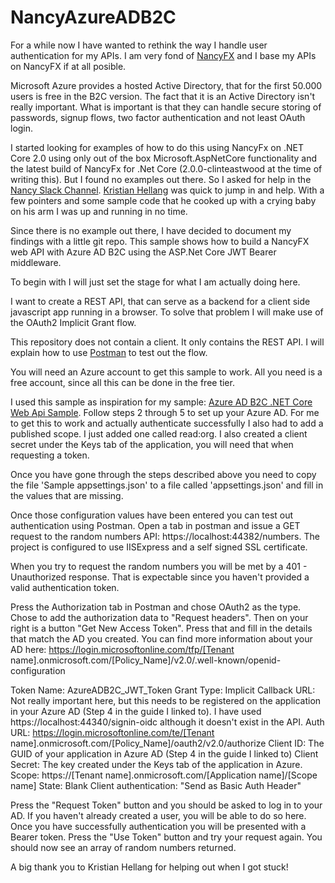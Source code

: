 # NancyAzureADB2C

For a while now I have wanted to rethink the way I handle user authentication for my APIs. I am very fond of [NancyFX](http://nancyfx.org/ "NancyFX Project Home") and I base my APIs on NancyFX if at all posible. 

Microsoft Azure provides a hosted Active Directory, that for the first 50.000 users is free in the B2C version. The fact that it is an Active Directory isn't really important. What is important is that they can handle secure storing of passwords, signup flows, two factor authentication and not least OAuth login.

I started looking for examples of how to do this using NancyFx on .NET Core 2.0 using only out of the box Microsoft.AspNetCore functionality and the latest build of NancyFx for .Net Core (2.0.0-clinteastwood at the time of writing this). But I found no examples out there. So I asked for help in the [Nancy Slack Channel](https://nancyfx.slack.com). [Kristian Hellang](https://github.com/khellang) was quick to jump in and help. With a few pointers and some sample code that he cooked up with a crying baby on his arm I was up and running in no time.

Since there is no example out there, I have decided to document my findings with a little git repo. This sample shows how to build a NancyFX web API with Azure AD B2C using the ASP.Net Core JWT Bearer middleware.

To begin with I will just set the stage for what I am actually doing here.

I want to create a REST API, that can serve as a backend for a client side javascript app running in a browser. To solve that problem I will make use of the OAuth2 Implicit Grant flow.

This repository does not contain a client. It only contains the REST API. I will explain how to use [Postman](https://www.getpostman.com/) to test out the flow.

You will need an Azure account to get this sample to work. All you need is a free account, since all this can be done in the free tier. 

I used this sample as inspiration for my sample: [Azure AD B2C .NET Core Web Api Sample](https://github.com/Azure-Samples/active-directory-b2c-dotnetcore-webapi).
Follow steps 2 through 5 to set up your Azure AD. For me to get this to work and actually authenticate successfully I also had to add a published scope. I just added one called read:org. I also created a client secret under the Keys tab of the application, you will need that when requesting a token.

Once you have gone through the steps described above you need to copy the file 'Sample appsettings.json' to a file called 'appsettings.json' and fill in the values that are missing.

Once those configuration values have been entered you can test out authentication using Postman.
Open a tab in postman and issue a GET request to the random numbers API: https://localhost:44382/numbers. The project is configured to use IISExpress and a self signed SSL certificate. 

When you try to request the random numbers you will be met by a 401 - Unauthorized response. That is expectable since you haven't provided a valid authentication token. 

Press the Authorization tab in Postman and chose OAuth2 as the type. Chose to add the authorization data to "Request headers". Then on your right is a button "Get New Access Token". Press that and fill in the details that match the AD you created. You can find more information about your AD here: https://login.microsoftonline.com/tfp/[Tenant name].onmicrosoft.com/[Policy_Name]/v2.0/.well-known/openid-configuration

Token Name: AzureADB2C_JWT_Token
Grant Type: Implicit
Callback URL: Not really important here, but this needs to be registered on the application in your Azure AD (Step 4 in the guide I linked to). I have used https://localhost:44340/signin-oidc although it doesn't exist in the API.
Auth URL: https://login.microsoftonline.com/te/[Tenant name].onmicrosoft.com/[Policy_Name]/oauth2/v2.0/authorize
Client ID: The GUID of your application in Azure AD (Step 4 in the guide I linked to)
Client Secret: The key created under the Keys tab of the application in Azure.
Scope: https://[Tenant name].onmicrosoft.com/[Application name]/[Scope name]
State: Blank
Client authentication: "Send as Basic Auth Header"

Press the "Request Token" button and you should be asked to log in to your AD. If you haven't already created a user, you will be able to do so here. Once you have successfully authentication you will be presented with a Bearer token. Press the "Use Token" button and try your request again. You should now see an array of random numbers returned.

A big thank you to Kristian Hellang for helping out when I got stuck!